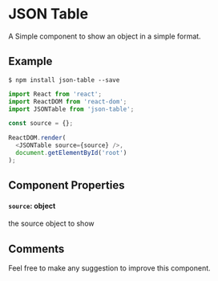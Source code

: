 # JSON Table
A Simple component to show an object in a simple format.
## Example

```shell 
$ npm install json-table --save
```

```javascript
import React from 'react';
import ReactDOM from 'react-dom';
import JSONTable from 'json-table'; 

const source = {};

ReactDOM.render(
  <JSONTable source={source} />,
  document.getElementById('root')
);

```

## Component Properties

#### `source`: object
the source object to show


## Comments
Feel free to make any suggestion to improve this component.

